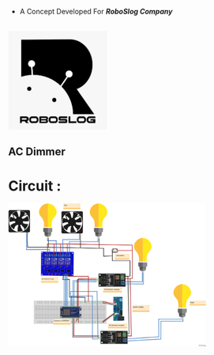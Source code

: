 
* A Concept Developed For ***RoboSlog Company***

<br>
<img src="https://github.com/Godson-Thomas/Water_Controller_System/blob/master/Images/RoboSlog_Company.jpg" width="200">
<br>

## AC Dimmer


# Circuit :

<img src="https://github.com/Godson-Thomas/_Concept-AC-Dimmer_IOT/blob/master/Intergration_Dimmer_Code%2BLocal_Server/AC_Dimmer_IOT_image.jpg" width="400"> 

